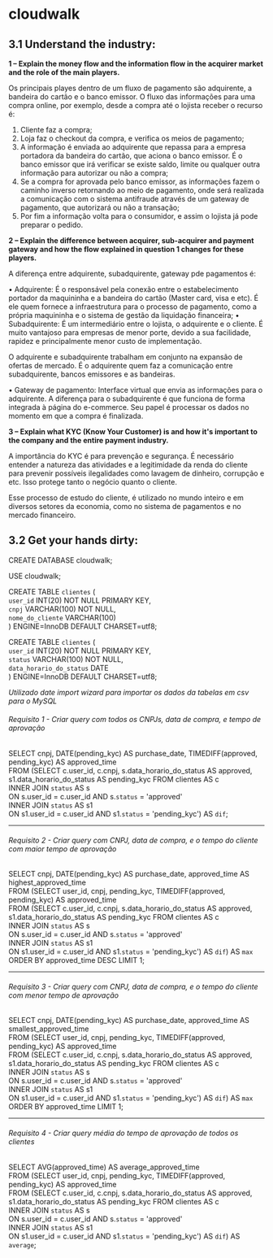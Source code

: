 # cloudwalk

## **3.1 Understand the industry:**

**1 – Explain the money flow and the information flow in the acquirer market and the role of the main players.**

Os principais playes dentro de um fluxo de pagamento são adquirente, a bandeira do cartão e o banco emissor. O fluxo das informações para uma compra online, por exemplo, desde a compra até o lojista receber o recurso é:

  1. Cliente faz a compra;
  2. Loja faz o checkout da compra, e verifica os meios de pagamento;
  3. A informação é enviada ao adquirente que repassa para a empresa portadora da bandeira do cartão, que aciona o banco emissor. É o banco emissor que irá verificar se existe saldo, limite ou qualquer outra informação para autorizar ou não a compra;
  4. Se a compra for aprovada pelo banco emissor, as informações fazem o caminho inverso retornando ao meio de pagamento, onde será realizada a comunicação com o sistema antifraude através de um gateway de pagamento, que autorizará ou não a transação;
  5. Por fim a informação volta para o consumidor, e assim o lojista já pode preparar o pedido.


**2 – Explain the difference between acquirer, sub-acquirer and payment gateway and how the flow explained in question 1 changes for these players.**

A diferença entre adquirente, subadquirente, gateway pde pagamentos é:

  • Adquirente: É o responsável pela conexão entre o estabelecimento portador da maquininha e a bandeira do cartão (Master card, visa e etc). É ele quem fornece a infraestrutura para o processo de pagamento, como a própria maquininha e o sistema de gestão da liquidação financeira;
  • Subadquirente: É um intermediário entre o lojista, o adquirente e o cliente. É muito vantajoso para empresas de menor porte, devido a sua facilidade, rapidez e principalmente menor custo de implementação. 

O adquirente e subadquirente trabalham em conjunto na expansão de ofertas de mercado. É o adquirente quem faz a comunicação entre subadquirente, bancos emissores e as bandeiras.

  • Gateway de pagamento: Interface virtual que envia as informações para o adquirente. A diferença para o subadquirente é que funciona de forma integrada à página do e-commerce. Seu papel é processar os dados no momento em que a compra é finalizada.


**3 – Explain what KYC (Know Your Customer) is and how it's important to the company and the entire payment industry.**

A importância do KYC é para prevenção e segurança. É necessário entender a natureza das atividades e a legitimidade da renda do cliente para prevenir possíveis ilegalidades como lavagem de dinheiro, corrupção e etc. Isso protege tanto o negócio quanto o cliente.

Esse processo de estudo do cliente, é utilizado no mundo inteiro e em diversos setores da economia, como no sistema de pagamentos e no mercado financeiro.


## **3.2 Get your hands dirty:**

CREATE DATABASE cloudwalk;  
  
USE cloudwalk;  
  
CREATE TABLE `clientes` (  
	`user_id` INT(20) NOT NULL PRIMARY KEY,  
    `cnpj` VARCHAR(100) NOT NULL,  
    `nome_do_cliente` VARCHAR(100)  
) ENGINE=InnoDB DEFAULT CHARSET=utf8;  
  
CREATE TABLE `clientes` (  
	`user_id` INT(20) NOT NULL PRIMARY KEY,  
    `status` VARCHAR(100) NOT NULL,  
    `data_horario_do_status` DATE  
) ENGINE=InnoDB DEFAULT CHARSET=utf8;  
  
*Utilizado date import wizard para importar os dados da tabelas em csv para o MySQL*  
  
###### Requisito 1 - Criar query com todos os CNPJs, data de compra, e tempo de aprovação  
  
SELECT cnpj, DATE(pending_kyc) AS purchase_date, TIMEDIFF(approved, pending_kyc) AS approved_time  
FROM (SELECT c.user_id, c.cnpj, s.data_horario_do_status AS approved, s1.data_horario_do_status AS pending_kyc FROM clientes AS c  
INNER JOIN `status` AS s  
ON s.user_id = c.user_id AND s.`status` = 'approved'  
INNER JOIN `status` AS s1  
ON s1.user_id = c.user_id AND s1.`status` = 'pending_kyc') AS `dif`;  
  
----------------------------------------------------------------------------------------------------------------------------------------  
  
###### Requisito 2 - Criar query com CNPJ, data de compra, e o tempo do cliente com maior tempo de aprovação  
SELECT cnpj, DATE(pending_kyc) AS purchase_date, approved_time AS highest_approved_time  
FROM (SELECT user_id, cnpj, pending_kyc, TIMEDIFF(approved, pending_kyc) AS approved_time  
FROM (SELECT c.user_id, c.cnpj, s.data_horario_do_status AS approved, s1.data_horario_do_status AS pending_kyc FROM clientes AS c  
INNER JOIN `status` AS s  
ON s.user_id = c.user_id AND s.`status` = 'approved'  
INNER JOIN `status` AS s1  
ON s1.user_id = c.user_id AND s1.`status` = 'pending_kyc') AS `dif`) AS `max` ORDER BY approved_time DESC LIMIT 1;  
  
----------------------------------------------------------------------------------------------------------------------------------------  
  
###### Requisito 3 - Criar query com CNPJ, data de compra, e o tempo do cliente com menor tempo de aprovação  
  
SELECT cnpj, DATE(pending_kyc) AS purchase_date, approved_time AS smallest_approved_time  
FROM (SELECT user_id, cnpj, pending_kyc, TIMEDIFF(approved, pending_kyc) AS approved_time  
FROM (SELECT c.user_id, c.cnpj, s.data_horario_do_status AS approved, s1.data_horario_do_status AS pending_kyc FROM clientes AS c  
INNER JOIN `status` AS s  
ON s.user_id = c.user_id AND s.`status` = 'approved'  
INNER JOIN `status` AS s1  
ON s1.user_id = c.user_id AND s1.`status` = 'pending_kyc') AS `dif`) AS `max` ORDER BY approved_time LIMIT 1;  
  
----------------------------------------------------------------------------------------------------------------------------------------  
  
###### Requisito 4 - Criar query média do tempo de aprovação de todos os clientes  
  
SELECT AVG(approved_time) AS average_approved_time  
FROM (SELECT user_id, cnpj, pending_kyc, TIMEDIFF(approved, pending_kyc) AS approved_time  
FROM (SELECT c.user_id, c.cnpj, s.data_horario_do_status AS approved, s1.data_horario_do_status AS pending_kyc FROM clientes AS c  
INNER JOIN `status` AS s  
ON s.user_id = c.user_id AND s.`status` = 'approved'  
INNER JOIN `status` AS s1  
ON s1.user_id = c.user_id AND s1.`status` = 'pending_kyc') AS `dif`) AS `average`;  
